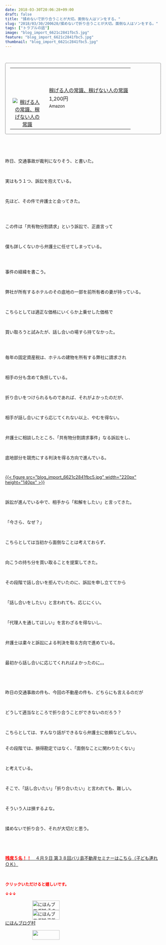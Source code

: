 ```yaml
---
date: 2018-03-30T20:06:28+09:00
draft: false
title: "揉めないで折り合うことが大切。面倒な人はソンをする。"
slug: "2018/03/30/200628/揉めないで折り合うことが大切。面倒な人はソンをする。"
tags: ["トラブルの話"]
image: "blog_import_6621c2841fbc5.jpg"
feature: "blog_import_6621c2841fbc5.jpg"
thumbnail: "blog_import_6621c2841fbc5.jpg"
---
```

<p> </p><div contenteditable="false" style="padding: 15px; border-radius: 4px; border: 1px dotted currentColor; border-image: none;"><table border="0" cellpadding="0" cellspacing="0" style="margin: 0px; table-layout: fixed;" width="100%">	<tbody width="100%">		<tr>			<td aligin="center" style="vertical-align: middle;" width="95"><span style="text-align: center; display: block;"><a href="affiliate.do?affiliateId=37079589" alt0="BlogAffiliate" target="_blank" rel="nofollow"><img alt="稼げる人の常識、稼げない人の常識" border="0" data-img="affiliate" src="data:image/svg+xml;charset=utf-8,%3Csvg%20xmlns%3D%22http%3A%2F%2Fwww.w3.org%2F2000%2Fsvg%22%20title%3D%22Placeholder%20for%20Images%22%20role%3D%22presentation%22%20viewBox%3D%220%200%201%201%22%20%2F%3E" style="margin: 0px; vertical-align: middle; max-width: 95px;" data-src="https://images-fe.ssl-images-amazon.com/images/I/51Ft8zEBpkL._SL160_.jpg"/><noscript><img alt="稼げる人の常識、稼げない人の常識" border="0" data-img="affiliate" src="https://images-fe.ssl-images-amazon.com/images/I/51Ft8zEBpkL._SL160_.jpg" style="margin: 0px; vertical-align: middle; max-width: 95px;"></noscript></a></span></td>			<td style="line-height: 1.5; padding-left: 15px; vertical-align: middle;"><a href="affiliate.do?affiliateId=37079589" alt0="BlogAffiliate" target="_blank" rel="nofollow">稼げる人の常識、稼げない人の常識</a>			<div style="padding: 3px 0px;">1,200円</div>			<div style="font-size: 0.83em;">Amazon</div></td>		</tr>	</tbody></table></div><p> </p><p> </p><p>昨日、交通事故が裁判になりそう、と書いた。</p><p> </p><p>実はもう１つ、訴訟を抱えている。</p><p> </p><p>先ほど、その件で弁護士と会ってきた。</p><p> </p><p><br/>この件は「共有物分割請求」という訴訟で、正直言って</p><p> </p><p>僕も詳しくないから弁護士に任せてしまっている。</p><p> </p><p><br/>事件の経緯を書こう。</p><p> </p><p>弊社が所有するホテルのその底地の一部を前所有者の妻が持っている。</p><p> </p><p>こちらとしては適正な価格にいくらか上乗せした価格で</p><p> </p><p>買い取ろうと試みたが、話し合いの場すら持てなかった。</p><p> </p><p><br/>毎年の固定資産税は、ホテルの建物を所有する弊社に請求され</p><p> </p><p>相手の分も含めて負担している。</p><p> </p><p>折り合いをつけられるものであれば、それがよかったのだが、</p><p> </p><p>相手が話し合いにすら応じてくれない以上、やむを得ない。</p><p> </p><p>弁護士に相談したところ、「共有物分割請求事件」なる訴訟をし、</p><p> </p><p>底地部分を競売にする判決を得る方向で進んでいる。</p><p> </p><p><a href="blog_import_6621c2841fbc5.jpg">{{< figure src="blog_import_6621c2841fbc5.jpg" width="220px" height="140px" >}}</a></p><p> </p><p>訴訟が進んでいる中で、相手から「和解をしたい」と言ってきた。</p><p> </p><p>「今さら、なぜ？」</p><p> </p><p>こちらとしては当初から面倒なことは考えておらず、</p><p> </p><p>向こうの持ち分を買い取ることを提案してきた。</p><p> </p><p>その段階で話し合いを拒んでいたのに、訴訟を申し立ててから</p><p> </p><p>「話し合いをしたい」と言われても、応じにくい。</p><p> </p><p>「代理人を通してほしい」を言わざるを得ないし、</p><p> </p><p>弁護士は粛々と訴訟による判決を取る方向で進めている。</p><p> </p><p>最初から話し合いに応じてくれればよかったのに。。</p><p> </p><p> </p><p>昨日の交通事故の件も、今回の不動産の件も、どちらにも言えるのだが</p><p> </p><p>どうして適当なところで折り合うことができないのだろう？</p><p> </p><p>こちらとしては、すんなり話ができるなら弁護士に依頼などしない。</p><p><br/>その段階では、損得勘定ではなく、「面倒なことに関わりたくない」</p><p> </p><p>と考えている。</p><p> </p><p>そこで、「話し合いたい」「折り合いたい」と言われても、難しい。</p><p> </p><p>そういう人は損するよな。</p><p> </p><p>揉めないで折り合う、それが大切だと思う。</p><p> </p><p> </p><p><span style="text-decoration: underline;"><a href="iin.co.jp" target="_blank"><span style="font-weight: bold;"><span style="color: rgb(255, 0, 0);">残席５名！！　</span></span>４月９日 第３８回バリ島不動産セミナーはこちら（子ども連れＯＫ）</a></span></p><p> </p><p><font color="#ff0000" size="2"><strong>クリックいただけると嬉しいです。</strong></font></p><p><font color="#ff0000" size="2"><strong>↓↓↓</strong></font></p><p><a href="ranking.html?p_cid=01260127" id="&amp;blogmura_banner" target="_blank"><img alt="にほんブログ村 その他生活ブログ 不動産投資へ" border="0" height="31" src="data:image/svg+xml;charset=utf-8,%3Csvg%20xmlns%3D%22http%3A%2F%2Fwww.w3.org%2F2000%2Fsvg%22%20title%3D%22Placeholder%20for%20Images%22%20role%3D%22presentation%22%20viewBox%3D%220%200%2088%2031%22%20%2F%3E" width="88" data-src="https://img-proxy.blog-video.jp/images?url=http%3A%2F%2Flife.blogmura.com%2Fhudousantoushi%2Fimg%2Fhudousantoushi88_31.gif" style="aspect-ratio: auto 88 / 31;"/><noscript><img alt="にほんブログ村 その他生活ブログ 不動産投資へ" border="0" height="31" src="https://img-proxy.blog-video.jp/images?url=http%3A%2F%2Flife.blogmura.com%2Fhudousantoushi%2Fimg%2Fhudousantoushi88_31.gif" width="88"></noscript></a><br/><a href="ranking.html?p_cid=01260127" target="_blank"><img alt="にほんブログ村 海外生活ブログ バリ島情報へ" border="0" height="31" src="data:image/svg+xml;charset=utf-8,%3Csvg%20xmlns%3D%22http%3A%2F%2Fwww.w3.org%2F2000%2Fsvg%22%20title%3D%22Placeholder%20for%20Images%22%20role%3D%22presentation%22%20viewBox%3D%220%200%2088%2031%22%20%2F%3E" width="88" data-src="https://img-proxy.blog-video.jp/images?url=http%3A%2F%2Foverseas.blogmura.com%2Fbali%2Fimg%2Fbali88_31.gif" style="aspect-ratio: auto 88 / 31;"/><noscript><img alt="にほんブログ村 海外生活ブログ バリ島情報へ" border="0" height="31" src="https://img-proxy.blog-video.jp/images?url=http%3A%2F%2Foverseas.blogmura.com%2Fbali%2Fimg%2Fbali88_31.gif" width="88"></noscript></a><br/><a href="ranking.html?p_cid=01260127" target="_blank">にほんブログ村</a></p><p><a href="link.php?1804582" title="人気ブログランキングへ"><img border="0" height="31" src="data:image/svg+xml;charset=utf-8,%3Csvg%20xmlns%3D%22http%3A%2F%2Fwww.w3.org%2F2000%2Fsvg%22%20title%3D%22Placeholder%20for%20Images%22%20role%3D%22presentation%22%20viewBox%3D%220%200%2088%2031%22%20%2F%3E" width="88" data-src="https://blog.with2.net/img/banner/banner_22.gif" style="aspect-ratio: auto 88 / 31;"/><noscript><img border="0" height="31" src="https://blog.with2.net/img/banner/banner_22.gif" width="88"></noscript></a></p><p> </p>

